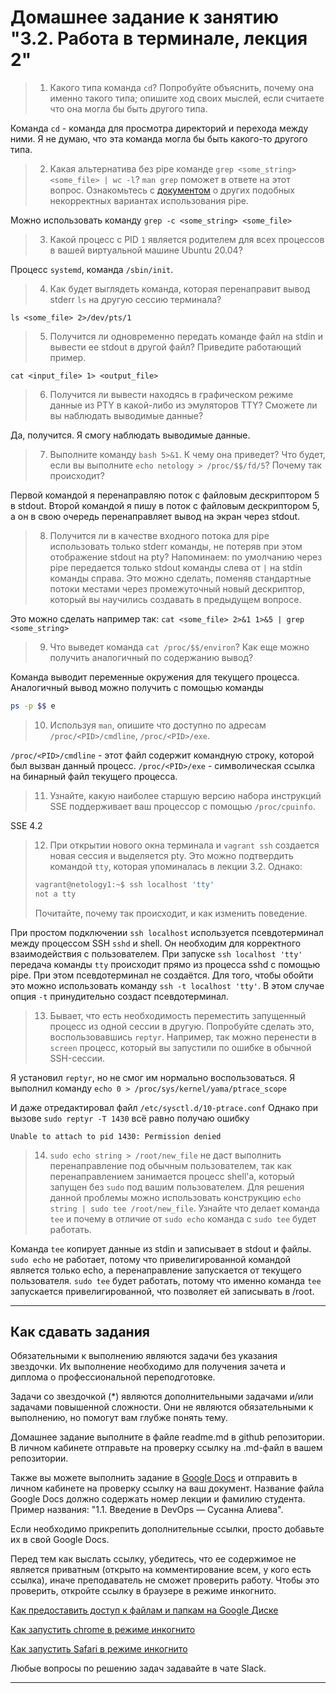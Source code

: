 # Домашнее задание к занятию "3.2. Работа в терминале, лекция 2"

>1. Какого типа команда `cd`? Попробуйте объяснить, почему она именно такого типа; опишите ход своих мыслей, если считаете что она могла бы быть другого типа.

Команда `cd` - команда для просмотра директорий и перехода между ними. Я не думаю, что эта команда могла бы быть какого-то другого типа.

>2. Какая альтернатива без pipe команде `grep <some_string> <some_file> | wc -l`? `man grep` поможет в ответе на этот вопрос. Ознакомьтесь с [документом](http://www.smallo.ruhr.de/award.html) о других подобных некорректных вариантах использования pipe.

Можно использовать команду `grep -c <some_string> <some_file>`

>3. Какой процесс с PID `1` является родителем для всех процессов в вашей виртуальной машине Ubuntu 20.04?

Процесс `systemd`, команда `/sbin/init`.

>4. Как будет выглядеть команда, которая перенаправит вывод stderr `ls` на другую сессию терминала?

`ls <some_file> 2>/dev/pts/1`

>5. Получится ли одновременно передать команде файл на stdin и вывести ее stdout в другой файл? Приведите работающий пример.

`cat <input_file> 1> <output_file>`

>6. Получится ли вывести находясь в графическом режиме данные из PTY в какой-либо из эмуляторов TTY? Сможете ли вы наблюдать выводимые данные?

Да, получится. Я смогу наблюдать выводимые данные.

>7. Выполните команду `bash 5>&1`. К чему она приведет? Что будет, если вы выполните `echo netology > /proc/$$/fd/5`? Почему так происходит?

Первой командой я перенаправляю поток с файловым дескриптором 5 в stdout. Второй командой я пишу в поток с файловым дескриптором 5, а он в свою очередь перенаправляет вывод на экран через stdout.

>8. Получится ли в качестве входного потока для pipe использовать только stderr команды, не потеряв при этом отображение stdout на pty? Напоминаем: по умолчанию через pipe передается только stdout команды слева от `|` на stdin команды справа.
Это можно сделать, поменяв стандартные потоки местами через промежуточный новый дескриптор, который вы научились создавать в предыдущем вопросе.

Это можно сделать например так: `cat <some_file> 2>&1 1>&5 | grep <some_string>`

>9. Что выведет команда `cat /proc/$$/environ`? Как еще можно получить аналогичный по содержанию вывод?

Команда выводит переменные окружения для текущего процесса. Аналогичный вывод можно получить с помощью команды 
```bash
ps -p $$ e
```

>10. Используя `man`, опишите что доступно по адресам `/proc/<PID>/cmdline`, `/proc/<PID>/exe`.

`/proc/<PID>/cmdline` - этот файл содержит командную строку, которой был вызван данный процесс.
`/proc/<PID>/exe` - символическая ссылка на бинарный файл текущего процесса.

>11. Узнайте, какую наиболее старшую версию набора инструкций SSE поддерживает ваш процессор с помощью `/proc/cpuinfo`.

SSE 4.2

>12. При открытии нового окна терминала и `vagrant ssh` создается новая сессия и выделяется pty. Это можно подтвердить командой `tty`, которая упоминалась в лекции 3.2. Однако:
>
>    ```bash
>	vagrant@netology1:~$ ssh localhost 'tty'
>	not a tty
>    ```
>
>	Почитайте, почему так происходит, и как изменить поведение.

При простом подключении `ssh localhost` используется псевдотерминал между процессом SSH `sshd` и shell. Он необходим для корректного взаимодействия с пользователем.
При запуске `ssh localhost 'tty'` передача команды `tty` происходит прямо из процесса sshd с помощью pipe. При этом псевдотерминал не создаётся.
Для того, чтобы обойти это можно использовать команду `ssh -t localhost 'tty'`. В этом случае опция `-t` принудительно создаст псевдотерминал.

>13. Бывает, что есть необходимость переместить запущенный процесс из одной сессии в другую. Попробуйте сделать это, воспользовавшись `reptyr`. Например, так можно перенести в `screen` процесс, который вы запустили по ошибке в обычной SSH-сессии.

Я установил `reptyr`, но не смог им нормально воспользоваться.
Я выполнил команду
`echo 0 > /proc/sys/kernel/yama/ptrace_scope`

И даже отредактировал файл `/etc/sysctl.d/10-ptrace.conf`
Однако при вызове `sudo reptyr -T 1430` всё равно получаю ошибку

`Unable to attach to pid 1430: Permission denied`

>14. `sudo echo string > /root/new_file` не даст выполнить перенаправление под обычным пользователем, так как перенаправлением занимается процесс shell'а, который запущен без `sudo` под вашим пользователем. Для решения данной проблемы можно использовать конструкцию `echo string | sudo tee /root/new_file`. Узнайте что делает команда `tee` и почему в отличие от `sudo echo` команда с `sudo tee` будет работать.

Команда `tee` копирует данные из stdin и записывает в stdout и файлы.
`sudo echo` не работает, потому что привелигированной командой является только echo, а перенаправление запускается от текущего пользователя.
`sudo tee` будет работать, потому что именно команда `tee` запускается привелигированной, что позволяет ей записывать в /root.
 
 ---

## Как сдавать задания

Обязательными к выполнению являются задачи без указания звездочки. Их выполнение необходимо для получения зачета и диплома о профессиональной переподготовке.

Задачи со звездочкой (*) являются дополнительными задачами и/или задачами повышенной сложности. Они не являются обязательными к выполнению, но помогут вам глубже понять тему.

Домашнее задание выполните в файле readme.md в github репозитории. В личном кабинете отправьте на проверку ссылку на .md-файл в вашем репозитории.

Также вы можете выполнить задание в [Google Docs](https://docs.google.com/document/u/0/?tgif=d) и отправить в личном кабинете на проверку ссылку на ваш документ.
Название файла Google Docs должно содержать номер лекции и фамилию студента. Пример названия: "1.1. Введение в DevOps — Сусанна Алиева".

Если необходимо прикрепить дополнительные ссылки, просто добавьте их в свой Google Docs.

Перед тем как выслать ссылку, убедитесь, что ее содержимое не является приватным (открыто на комментирование всем, у кого есть ссылка), иначе преподаватель не сможет проверить работу. Чтобы это проверить, откройте ссылку в браузере в режиме инкогнито.

[Как предоставить доступ к файлам и папкам на Google Диске](https://support.google.com/docs/answer/2494822?hl=ru&co=GENIE.Platform%3DDesktop)

[Как запустить chrome в режиме инкогнито ](https://support.google.com/chrome/answer/95464?co=GENIE.Platform%3DDesktop&hl=ru)

[Как запустить  Safari в режиме инкогнито ](https://support.apple.com/ru-ru/guide/safari/ibrw1069/mac)

Любые вопросы по решению задач задавайте в чате Slack.

---
